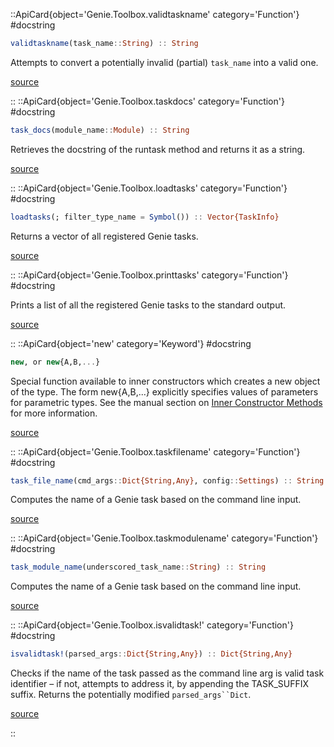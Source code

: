 


 

<UAlert title='Missing docstring for  `TaskInfo`. '/>



 

<UAlert title='Missing docstring for  `TaskResult`. '/>



 

<UAlert title='Missing docstring for  `tasks`. '/>



 

<UAlert title='Missing docstring for  `VoidTaskResult`. '/>


::ApiCard{object='Genie.Toolbox.validtaskname' category='Function'}
#docstring



```julia
validtaskname(task_name::String) :: String
```


Attempts to convert a potentially invalid (partial) `task_name` into a valid one.


[source](https://github.com/GenieFramework/Genie.jl/blob/v5.30.5/src/Toolbox.jl#L60-L64)

::
::ApiCard{object='Genie.Toolbox.taskdocs' category='Function'}
#docstring



```julia
task_docs(module_name::Module) :: String
```


Retrieves the docstring of the runtask method and returns it as a string.


[source](https://github.com/GenieFramework/Genie.jl/blob/v5.30.5/src/Toolbox.jl#L89-L93)

::
::ApiCard{object='Genie.Toolbox.loadtasks' category='Function'}
#docstring



```julia
loadtasks(; filter_type_name = Symbol()) :: Vector{TaskInfo}
```


Returns a vector of all registered Genie tasks.


[source](https://github.com/GenieFramework/Genie.jl/blob/v5.30.5/src/Toolbox.jl#L28-L32)

::
::ApiCard{object='Genie.Toolbox.printtasks' category='Function'}
#docstring



Prints a list of all the registered Genie tasks to the standard output.


[source](https://github.com/GenieFramework/Genie.jl/blob/v5.30.5/src/Toolbox.jl#L74-L76)

::
::ApiCard{object='new' category='Keyword'}
#docstring



```julia
new, or new{A,B,...}
```


Special function available to inner constructors which creates a new object of the type. The form new{A,B,...} explicitly specifies values of parameters for parametric types. See the manual section on [Inner Constructor Methods](@ref%20man-inner-constructor-methods) for more information.


[source](https://github.com/JuliaLang/julia/blob/bed2cd540a11544ed4be381d471bbf590f0b745e/base/docs/basedocs.jl#L1345-L1352)

::
::ApiCard{object='Genie.Toolbox.taskfilename' category='Function'}
#docstring



```julia
task_file_name(cmd_args::Dict{String,Any}, config::Settings) :: String
```


Computes the name of a Genie task based on the command line input.


[source](https://github.com/GenieFramework/Genie.jl/blob/v5.30.5/src/Toolbox.jl#L129-L133)

::
::ApiCard{object='Genie.Toolbox.taskmodulename' category='Function'}
#docstring



```julia
task_module_name(underscored_task_name::String) :: String
```


Computes the name of a Genie task based on the command line input.


[source](https://github.com/GenieFramework/Genie.jl/blob/v5.30.5/src/Toolbox.jl#L139-L143)

::
::ApiCard{object='Genie.Toolbox.isvalidtask!' category='Function'}
#docstring



```julia
isvalidtask!(parsed_args::Dict{String,Any}) :: Dict{String,Any}
```


Checks if the name of the task passed as the command line arg is valid task identifier – if not, attempts to address it, by appending the TASK_SUFFIX suffix. Returns the potentially modified `parsed_args``Dict`.


[source](https://github.com/GenieFramework/Genie.jl/blob/v5.30.5/src/Toolbox.jl#L149-L154)

::
